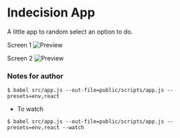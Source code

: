 # Indecision App

A little app to random select an option to do.

  Screen 1
![Preview](https://i.imgur.com/WBozP1k.png)


  Screen 2
![Preview](https://i.imgur.com/b6qNNe2.png)

### Notes for author
```
$ babel src/app.js --out-file=public/scripts/app.js --presets=env,react
```
- To watch
```
$ babel src/app.js --out-file=public/scripts/app.js --presets=env,react --watch
```